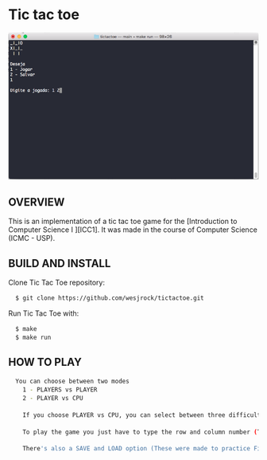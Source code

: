 # Tic tac toe

![Screenshot 1](img/tictactoe.png)

OVERVIEW
--------------------------------------------------
This is an implementation of a tic tac toe game for the [Introduction to Computer Science I
][ICC1]. It was made in the course of Computer Science (ICMC - USP).

BUILD AND INSTALL
--------------------------------------------------

Clone Tic Tac Toe repository:

```bash
  $ git clone https://github.com/wesjrock/tictactoe.git
```

Run Tic Tac Toe with:

```bash
  $ make
  $ make run
```

HOW TO PLAY
--------------------------------------------------

```bash
  You can choose between two modes
	1 - PLAYERS vs PLAYER
	2 - PLAYER vs CPU
	
	If you choose PLAYER vs CPU, you can select between three difficulty modes (1 - Easy, 2 - Medium, 3 - Hard)
	
	To play the game you just have to type the row and column number (The first row and column are 0 0)
	
	There's also a SAVE and LOAD option (These were made to practice File I/O)
```
